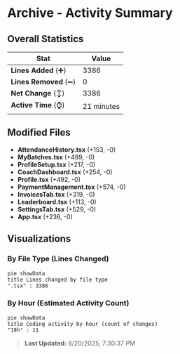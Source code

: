 # Archive - Activity Summary 

## Overall Statistics

| Stat                   | Value                                                             |
| ---------------------- | ----------------------------------------------------------------- |
| **Lines Added** (➕)   | 3386                                          |
| **Lines Removed** (➖) | 0                                        |
| **Net Change** (↕)    | 3386                |
| **Active Time** (⌚)   | 21 minutes |


## Modified Files
- **AttendanceHistory.tsx** (+153, -0)
- **MyBatches.tsx** (+499, -0)
- **ProfileSetup.tsx** (+217, -0)
- **CoachDashboard.tsx** (+254, -0)
- **Profile.tsx** (+492, -0)
- **PaymentManagement.tsx** (+574, -0)
- **InvoicesTab.tsx** (+319, -0)
- **Leaderboard.tsx** (+113, -0)
- **SettingsTab.tsx** (+529, -0)
- **App.tsx** (+236, -0)

## Visualizations

### By File Type (Lines Changed)

```mermaid
pie showData
title Lines changed by file type
".tsx" : 3386
```

### By Hour (Estimated Activity Count)

```mermaid
pie showData
title Coding activity by hour (count of changes)
"19h" : 11
```


> **Last Updated:** 6/20/2025, 7:30:37 PM